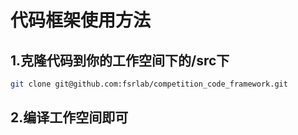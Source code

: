 # 代码框架使用方法

## 1.克隆代码到你的工作空间下的/src下

~~~bash
git clone git@github.com:fsrlab/competition_code_framework.git
~~~

## 2.编译工作空间即可

